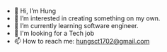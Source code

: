 - 👋 Hi, I’m Hung
- 👀 I’m interested in creating something on my own.
- 🌱 I’m currently learning software engineer.
- 💞️ I'm looking for a Tech job
- 📫 How to reach me: hungsct1702@gmail.com


<!---
hungsct1702/hungsct1702 is a ✨ special ✨ repository because its `README.md` (this file) appears on your GitHub profile.
You can click the Preview link to take a look at your changes.
--->
